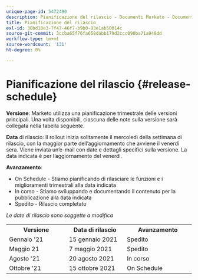 ```yaml
---
unique-page-id: 5472490
description: Pianificazione del rilascio - Documenti Marketo - Documentazione del prodotto
title: Pianificazione del rilascio
exl-id: 38bd10e3-7f47-46f7-b9b0-83e1ab50014c
source-git-commit: 3ccba65f76fa658dabb179d2ccc090ba71a948dd
workflow-type: tm+mt
source-wordcount: '131'
ht-degree: 0%

---
```


# Pianificazione del rilascio {#release-schedule}

**Versione**: Marketo utilizza una pianificazione trimestrale delle versioni principali. Una volta disponibili, ciascuna delle note sulla versione sarà collegata nella tabella seguente.

**Data** di rilascio: Il rollout inizia solitamente il mercoledì della settimana di rilascio, con la maggior parte dell’aggiornamento che avviene il venerdì sera. Viene inviata un’e-mail con date e dettagli specifici sulla versione. La data indicata è per l’aggiornamento del venerdì.

**Avanzamento**:

* On Schedule - Stiamo pianificando di rilasciare le funzioni e i miglioramenti trimestrali alla data indicata
* In corso - Stiamo sviluppando e documentando il contenuto per la pubblicazione alla data indicata
* Spedito - Rilascio completato

_Le date di rilascio sono soggette a modifica_

<table> 
 <colgroup> 
  <col> 
  <col> 
  <col> 
 </colgroup> 
 <tbody> 
  <tr> 
   <th width="250px">Versione</th> 
   <th width="250px">Data di rilascio</th> 
   <th width="250px">Avanzamento</th> 
  </tr> 
  <tr> 
   <td colspan="1">Gennaio '21</td> 
   <td colspan="1">15 gennaio 2021</td> 
   <td colspan="1">Spedito</td> 
  </tr> 
  <tr> 
   <td colspan="1">Maggio 21</td> 
   <td colspan="1">7 maggio 2021</td> 
   <td colspan="1">Spedito</td> 
  </tr> 
  <tr> 
   <td colspan="1">Agosto '21</td> 
   <td colspan="1">20 agosto 2021</td> 
   <td colspan="1">In corso</td> 
  </tr> 
  <tr> 
   <td colspan="1">Ottobre '21</td> 
   <td colspan="1">15 ottobre 2021</td> 
   <td colspan="1">On Schedule</td> 
  </tr> 
 </tbody> 
</table>
